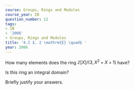 ```yaml
---
course: Groups, Rings and Modules
course_year: IB
question_number: 12
tags:
- IB
- '2006'
- Groups, Rings and Modules
title: '4.I $. 2 \mathrm{E} \quad$ '
year: 2006
---
```



How many elements does the ring $\mathbb{Z}[X] /\left(3, X^{2}+X+1\right)$ have?

Is this ring an integral domain?

Briefly justify your answers.